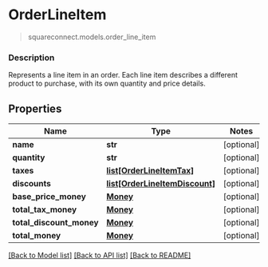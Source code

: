 # OrderLineItem
> squareconnect.models.order_line_item

### Description

Represents a line item in an order. Each line item describes a different product to purchase, with its own quantity and price details.

## Properties
Name | Type | Notes
------------ | ------------- | -------------
**name** | **str** | [optional] 
**quantity** | **str** | [optional] 
**taxes** | [**list[OrderLineItemTax]**](OrderLineItemTax.md) | [optional] 
**discounts** | [**list[OrderLineItemDiscount]**](OrderLineItemDiscount.md) | [optional] 
**base_price_money** | [**Money**](Money.md) | [optional] 
**total_tax_money** | [**Money**](Money.md) | [optional] 
**total_discount_money** | [**Money**](Money.md) | [optional] 
**total_money** | [**Money**](Money.md) | [optional] 

[[Back to Model list]](../README.md#documentation-for-models) [[Back to API list]](../README.md#documentation-for-api-endpoints) [[Back to README]](../README.md)


